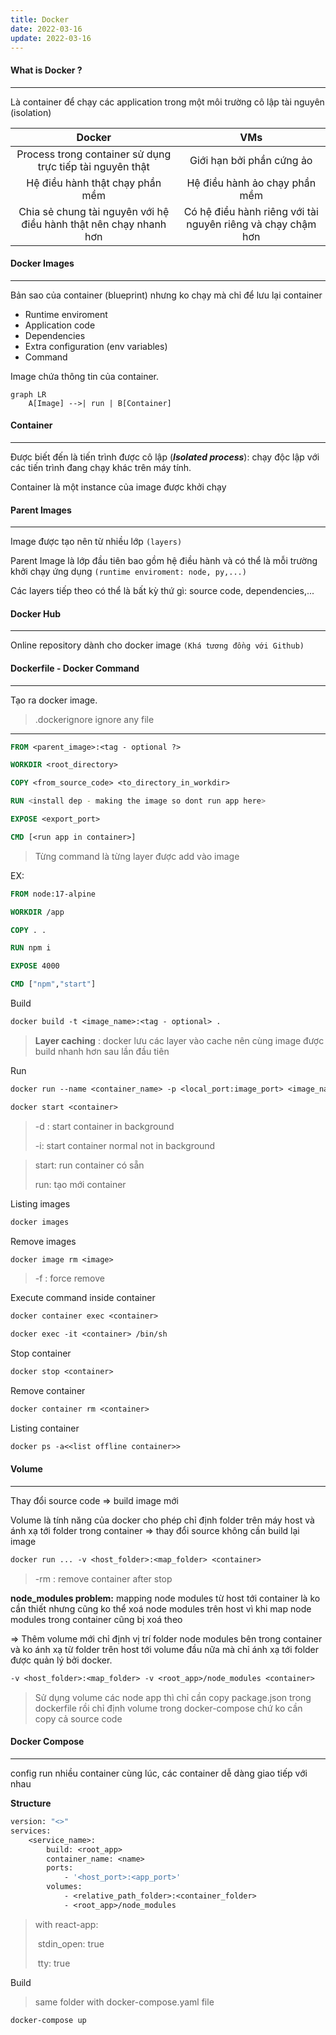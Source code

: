 ```yaml
---
title: Docker
date: 2022-03-16
update: 2022-03-16
---
```




#### What is Docker ?

-----

Là container để chạy các application trong một môi trường cô lập tài nguyên (isolation)

|                            Docker                            |                             VMs                             |
| :----------------------------------------------------------: | :---------------------------------------------------------: |
|  Process trong container sử dụng trực tiếp tài nguyên thật   |                  Giới hạn bởi phần cứng ảo                  |
|               Hệ điều hành thật chạy phần mềm                |                Hệ điều hành ảo chạy phần mềm                |
| Chia sẻ chung tài nguyên với hệ điều hành thật nên chạy nhanh hơn | Có hệ điều hành riêng với tài nguyên riêng và chạy chậm hơn |



#### Docker Images

---------

Bản sao của container (blueprint) nhưng ko chạy mà chỉ để lưu lại container

* Runtime enviroment
* Application code
* Dependencies
* Extra configuration (env variables)
* Command

Image chứa thông tin của container. 

```mermaid
graph LR
    A[Image] -->| run | B[Container]
```

#### Container

-----------

Được biết đến là tiến trình được cô lập (***Isolated process***): chạy độc lập với các tiến trình đang chạy khác trên máy tính.

Container là một instance của image được khởi chạy



#### Parent Images

-------------

Image được tạo nên từ nhiều lớp ```(layers)``` 

Parent Image là lớp đầu tiên bao gồm hệ điều hành và có thể là mỗi trường khởi chạy ứng dụng ``(runtime enviroment: node, py,...)``

Các layers tiếp theo có thể là bất kỳ thứ gì: source code, dependencies,...



#### Docker Hub

------------

Online repository dành cho docker image ``(Khá tương đồng với Github)``



#### Dockerfile - Docker Command

------------

Tạo ra docker image.

> .dockerignore ignore any file

***

```dockerfile
FROM <parent_image>:<tag - optional ?>

WORKDIR <root_directory>

COPY <from_source_code> <to_directory_in_workdir>

RUN <install dep - making the image so dont run app here>

EXPOSE <export_port>

CMD [<run app in container>]
```

> Từng command là từng layer được add vào image

EX:

```dockerfile
FROM node:17-alpine

WORKDIR /app

COPY . .

RUN npm i

EXPOSE 4000

CMD ["npm","start"]
```

Build

```dockerfile
docker build -t <image_name>:<tag - optional> .
```

> **Layer caching** : docker lưu các layer vào cache nên cùng image được build nhanh hơn sau lần đầu tiên

Run

```dockerfile
docker run --name <container_name> -p <local_port:image_port> <image_name>

docker start <container>
```

> -d : start container in background
>
> -i: start container normal not in background

> start: run container có sẵn
>
> run: tạo mới container

Listing images

```dockerfile
docker images
```

Remove images

```dockerfile
docker image rm <image>
```

> -f : force remove

Execute command inside container

```dockerfile
docker container exec <container>

docker exec -it <container> /bin/sh
```

Stop container

```dockerfile
docker stop <container>
```

Remove container

```dockerfile
docker container rm <container>
```

Listing container

```dockerfile
docker ps -a<<list offline container>>
```



#### Volume

------------

Thay đổi source code => build image mới

Volume là tính năng của docker cho phép chỉ định folder trên máy host và ánh xạ tới folder trong container => thay đổi source không cần build lại image

```dockerfile
docker run ... -v <host_folder>:<map_folder> <container>
```

> -rm : remove container after stop

**node_modules problem:**  mapping node modules từ host tới container là ko cần thiết nhưng cũng ko thể xoá node modules trên host vì khi map node modules trong container cũng bị xoá theo

=> Thêm volume mới chỉ định vị trí folder node modules bên trong container và ko ánh xạ từ folder trên host tới volume đầu nữa mà chỉ ánh xạ tới folder được quản lý bởi docker.

```dockerfile
-v <host_folder>:<map_folder> -v <root_app>/node_modules <container>
```



> Sử dụng volume các node app thì chỉ cần copy package.json trong dockerfile rồi chỉ định volume trong docker-compose chứ ko cần copy cả source code



#### Docker Compose

-----

config run nhiều container cùng lúc, các container dễ dàng giao tiếp với nhau

**Structure**

```dockerfile
version: "<>"
services:
	<service_name>:
		build: <root_app>
		container_name: <name>
		ports:
			- '<host_port>:<app_port>'
		volumes:
			- <relative_path_folder>:<container_folder>
			- <root_app>/node_modules
```

> with react-app: 
>
> ​	stdin_open: true
>
> ​	tty: true	

Build 

> same folder with docker-compose.yaml file

```dockerfile
docker-compose up
```

